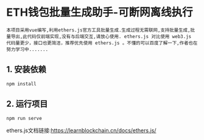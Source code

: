 # ETH钱包批量生成助手-可断网离线执行

```
本项目采用vue编写,利用ethers.js官方工具批量生成.生成过程无需联网,支持批量生成,批量导出,此代码仅前端实现,没有与后端交互,请放心使用. ethers.js 对比使用 web3.js 代码量更少，接口也更简洁，推荐优先使用 ethers.js 。不懂的可以百度了解一下,作者也在努力学习中.......
```

## 1. 安装依赖

```
npm install
```

## 2. 运行项目

```
npm run serve
```



ethers.js文档链接:https://learnblockchain.cn/docs/ethers.js/
